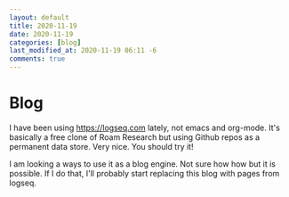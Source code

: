 ```yaml
---
layout: default
title: 2020-11-19
date: 2020-11-19
categories: [blog]
last_modified_at: 2020-11-19 06:11 -6
comments: true
---
```


# Blog

I have been using https://logseq.com lately, not emacs and org-mode. It's basically a free clone of Roam Research but using Github repos as a permanent data store. Very nice. You should try it!

I am looking a ways to use it as a blog engine. Not sure how how but it is possible. If I do that, I'll probably start replacing this blog with pages from logseq.